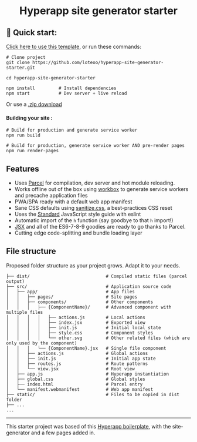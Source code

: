 <h1 align="center">
  Hyperapp site generator starter
</h1>


## 🚀 Quick start: 
[Click here to use this template](https://github.com/loteoo/hyperapp-site-generator-starter/generate), or run these commands:  
```
# Clone project
git clone https://github.com/loteoo/hyperapp-site-generator-starter.git

cd hyperapp-site-generator-starter

npm install         # Install dependencies
npm start           # Dev server + live reload
```

Or use a [.zip download](https://github.com/loteoo/hyperapp-site-generator-starter/archive/master.zip)  


#### Building your site : 
```
# Build for production and generate service worker
npm run build

# Build for production, generate service worker AND pre-render pages
npm run render-pages
```

## Features
- Uses [Parcel](https://parceljs.org/) for compilation, dev server and hot module reloading.  
- Works offline out of the box using [workbox](https://developers.google.com/web/tools/workbox/) to generate service workers and precache application files
- PWA/SPA ready with a default web app manifest
- Sane CSS defaults using [sanitize.css](https://csstools.github.io/sanitize.css/), a best-practices CSS reset
- Uses the [Standard](https://standardjs.com/) JavaScript style guide with eslint  
-  Automatic import of the `h` function (say goodbye to that `h` import!)
- [JSX](https://reactjs.org/docs/introducing-jsx.html) and all of the ES6-7-8-9 goodies are ready to go thanks to Parcel.
- Cutting edge code-splitting and bundle loading layer


## File structure
Proposed folder structure as your project grows. Adapt it to your needs.  

```
├── dist/                             # Compiled static files (parcel output)
├── src/                              # Application source code
│   ├── app/                          # App files
│   │   ├── pages/                    # Site pages
│   │   ├── components/               # Other components
│   │   │   ├── {ComponentName}/      # Advanced component with multiple files
│   │   │   │   ├── actions.js        # Local actions
│   │   │   │   ├── index.jsx         # Exported view
│   │   │   │   ├── init.js           # Initial local state
│   │   │   │   ├── style.css         # Component styles
│   │   │   │   └── other.svg         # Other related files (which are only used by the component)
│   │   │   └── {ComponentName}.jsx   # Single file component
│   │   ├── actions.js                # Global actions
│   │   ├── init.js                   # Initial app state
│   │   ├── routes.js                 # Route patterns
│   │   └── view.jsx                  # Root view
│   ├── app.js                        # Hyperapp instantiation
│   ├── global.css                    # Global styles
│   ├── index.html                    # Parcel entry
│   └── manifest.webmanifest          # Web app manifest
├── static/                           # Files to be copied in dist folder
├── ...
...
```



---  




This starter project was based of this [Hyperapp boilerplate](https://github.com/loteoo/hyperapp-boilerplate), with the site-generator and a few pages added in.


